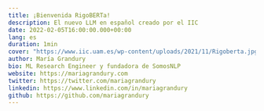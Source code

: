 ```yaml
---
title: ¡Bienvenida RigoBERTa!
description: El nuevo LLM en español creado por el IIC
date: 2022-02-05T16:00:00.000+00:00
lang: es
duration: 1min
cover: "https://www.iic.uam.es/wp-content/uploads/2021/11/Rigoberta.jpg"
author: María Grandury
bio: ML Research Engineer y fundadora de SomosNLP
website: https://mariagrandury.com
twitter: https://twitter.com/mariagrandury
linkedin: https://www.linkedin.com/in/mariagrandury
github: https://github.com/mariagrandury
---
```

